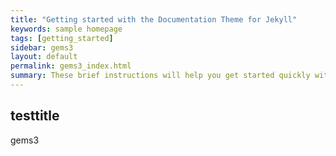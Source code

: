 ```yaml
---
title: "Getting started with the Documentation Theme for Jekyll"
keywords: sample homepage
tags: [getting_started]
sidebar: gems3
layout: default
permalink: gems3_index.html
summary: These brief instructions will help you get started quickly with the theme. The other topics in this help provide additional information and detail about working with other aspects of this theme and Jekyll.
---
```


## testtitle
gems3
